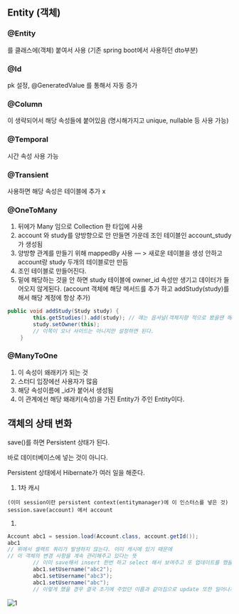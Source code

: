 ## Entity (객체)

### @Entity

를 클래스에(객체) 붙여서 사용 (기존 spring boot에서 사용하던 dto부분)

### @Id

pk 설정, @GeneratedValue  를 통해서 자동 증가

### @Column

이 생략되어서 해당 속성들에 붙어있음 (명시해가지고 unique, nullable 등 사용 가능)

### @Temporal

시간 속성 사용 가능

### @Transient

사용하면 해당 속성은 테이블에 추가 x

### @OneToMany

1. 뒤에가 Many 임으로 Collection 한 타입에 사용
2. account 와 study를 양방향으로 안 만들면 가운데 조인 테이블인 account_study가 생성됨
3. 양방향 관계를 만들기 위해 mappedBy 사용 — > 새로운 테이블을 생성 안하고 account랑 study 두개의 테이블로만 만듬
4. 조인 테이블로 만들어진다.
5. 밑에 해당하는 것을 안 하면 study 테이블에 owner_id 속성만 생기고 데이터가 들어오지 않게된다. (account 객체에 해당 메서드를 추가 하고 addStudy(study)를 해서 해당 계정에 항상 추가)

```java
public void addStudy(Study study) {
        this.getStudies().add(study); // 얘는 옵셔널(객체지향 적으로 봤을땐 해야한다.)
        study.setOwner(this);
        // 이쪽이 오너 사이드는 아니지만 설정하면 된다.
    }
```

### @ManyToOne

1. 이 속성이 왜래키가 되는 것
2. 스터디 입장에선 사용자가 많음
3. 해당 속성이름에 _id가 붙어서 생성됨
4. 이 관계에선 해당 왜래키(속성)을 가진 Entity가 주인 Entity이다.

## 객체의 상태 변화

save()를 하면 Persistent 상태가 된다.

바로 데이터베이스에 넣는 것이 아니다.

Persistent 상태에서 Hibernate가 여러 일을 해준다.

1. 1차 캐시

`(이미 session이란 persistent context(entitymanager)에 이 인스터스를 넣은 것) session.save(account) 에서 account`

1. 

```java
Account abc1 = session.load(Account.class, account.getId());
abc1 
// 위에서 셀렉트 쿼리가 발생하지 않는다. 이미 캐시에 있기 때문에
// 이 객체의 변경 사항을 계속 관리해주고 있다는 뜻
        // 이미 save해서 insert 한번 하고 select 해서 보여주고 또 업데이트를 했을 것이다. but -->, 그냥 insert 하고 update 했다(알아서) (select x)
        abc1.setUsername("abc2");
        abc1.setUsername("abc3");
        abc1.setUsername("abc");
        // 이렇게 했을 경우 결국 초기에 주었던 이름과 같아짐으로 update 또한 일어나지 않는다.
```

![1](https://github.com/Croon00/JPA-study/assets/73871364/ed78ca24-1937-448c-9c6f-8eb0dc3e11a0)
